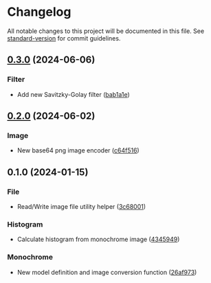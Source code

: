 # Changelog

All notable changes to this project will be documented in this file. See [standard-version](https://github.com/conventional-changelog/standard-version) for commit guidelines.

## [0.3.0](https://github.com/jawi-ocr/lib/compare/v0.2.0...v0.3.0) (2024-06-06)


### Filter

* Add new Savitzky-Golay filter ([bab1a1e](https://github.com/jawi-ocr/lib/commit/bab1a1e9a783edc99051c10161d217b294918bb1))

## [0.2.0](https://github.com/jawi-ocr/lib/compare/v0.1.0...v0.2.0) (2024-06-02)


### Image

* New base64 png image encoder ([c64f516](https://github.com/jawi-ocr/lib/commit/c64f516ea9543b785950185c8db1e94a7a7c6faa))

## 0.1.0 (2024-01-15)


### File

* Read/Write image file utility helper ([3c68001](https://github.com/jawi-ocr/lib/commit/3c680014c19e8033318cd3cc71b0874eecb991cb))


### Histogram

* Calculate histogram from monochrome image ([4345949](https://github.com/jawi-ocr/lib/commit/434594952b6924287be46d74717eb2dc0b9d9abe))


### Monochrome

* New model definition and image conversion function ([26af973](https://github.com/jawi-ocr/lib/commit/26af97343d7376ae077e24d83d02081a1b7195ee))
